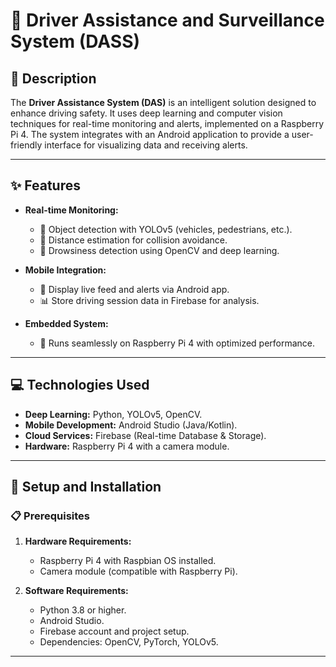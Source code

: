 # 🚗 Driver Assistance and Surveillance System (DASS)  

## 🧠 Description  
The **Driver Assistance System (DAS)** is an intelligent solution designed to enhance driving safety. It uses deep learning and computer vision techniques for real-time monitoring and alerts, implemented on a Raspberry Pi 4. The system integrates with an Android application to provide a user-friendly interface for visualizing data and receiving alerts.

---

## ✨ Features  
- **Real-time Monitoring:**  
  - 🛑 Object detection with YOLOv5 (vehicles, pedestrians, etc.).  
  - 📏 Distance estimation for collision avoidance.  
  - 👀 Drowsiness detection using OpenCV and deep learning.  

- **Mobile Integration:**  
  - 📱 Display live feed and alerts via Android app.  
  - 📊 Store driving session data in Firebase for analysis.  

- **Embedded System:**  
  - 🤖 Runs seamlessly on Raspberry Pi 4 with optimized performance.

---

## 💻 Technologies Used  
- **Deep Learning:** Python, YOLOv5, OpenCV.  
- **Mobile Development:** Android Studio (Java/Kotlin).  
- **Cloud Services:** Firebase (Real-time Database & Storage).  
- **Hardware:** Raspberry Pi 4 with a camera module.  

---

## 🚀 Setup and Installation  

### 📋 Prerequisites  
1. **Hardware Requirements:**  
   - Raspberry Pi 4 with Raspbian OS installed.  
   - Camera module (compatible with Raspberry Pi).  

2. **Software Requirements:**  
   - Python 3.8 or higher.  
   - Android Studio.  
   - Firebase account and project setup.  
   - Dependencies: OpenCV, PyTorch, YOLOv5.  

---
